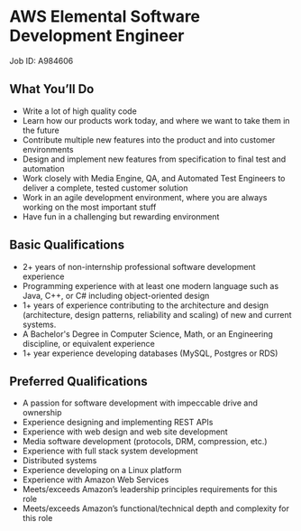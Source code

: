 # AWS Elemental Software Development Engineer

Job ID: A984606
## What You’ll Do
- Write a lot of high quality code
- Learn how our products work today, and where we want to take them in the future
- Contribute multiple new features into the product and into customer environments
- Design and implement new features from specification to final test and automation
- Work closely with Media Engine, QA, and Automated Test Engineers to deliver a complete, tested customer solution
- Work in an agile development environment, where you are always working on the most important stuff
- Have fun in a challenging but rewarding environment
## Basic Qualifications
- 2+ years of non-internship professional software development experience
- Programming experience with at least one modern language such as Java, C++, or C# including object-oriented design
- 1+ years of experience contributing to the architecture and design (architecture, design patterns, reliability and scaling) of new and current systems.
- A Bachelor's Degree in Computer Science, Math, or an Engineering discipline, or equivalent experience
- 1+ year experience developing databases (MySQL, Postgres or RDS)
## Preferred Qualifications
- A passion for software development with impeccable drive and ownership
- Experience designing and implementing REST APIs
- Experience with web design and web site development
- Media software development (protocols, DRM, compression, etc.)
- Experience with full stack system development
- Distributed systems
- Experience developing on a Linux platform
- Experience with Amazon Web Services
- Meets/exceeds Amazon’s leadership principles requirements for this role
- Meets/exceeds Amazon’s functional/technical depth and complexity for this role
